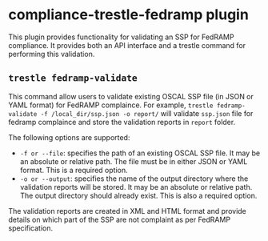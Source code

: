 # compliance-trestle-fedramp plugin

This plugin provides functionality for validating an SSP for FedRAMP compliance. It provides both an API interface and a trestle command for performing this validation.

## `trestle fedramp-validate`

This command allow users to validate existing OSCAL SSP file (in JSON or YAML format) for FedRAMP complaince. For example, `trestle fedramp-validate -f /local_dir/ssp.json -o report/` will validate `ssp.json` file for fedramp complaince and store the validation reports in `report` folder.

The following options are supported:

- `-f or --file`: specifies the path of an existing OSCAL SSP file. It may be an absolute or relative path. The file must be in either JSON or YAML format. This is a required option.
- `-o or --output`: specifies the name of the output directory where the validation reports will be stored. It may be an absolute or relative path. The output directory should already exist. This is also a required option.

The validation reports are created in XML and HTML format and provide details on which part of the SSP are not complaint as per FedRAMP specification.
